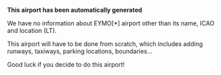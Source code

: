 **This airport has been automatically generated**

We have no information about EYMO[*] airport other than its name, ICAO and location (LT).

This airport will have to be done from scratch, which includes adding runways, taxiways, parking locations, boundaries...

Good luck if you decide to do this airport!